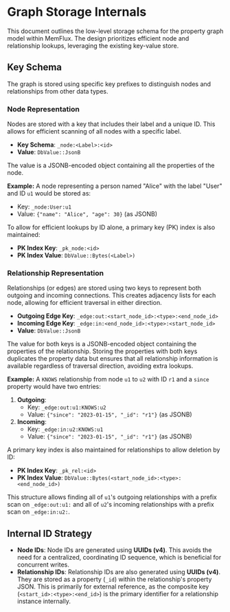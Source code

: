 # Graph Storage Internals

This document outlines the low-level storage schema for the property graph model within MemFlux. The design prioritizes efficient node and relationship lookups, leveraging the existing key-value store.

## Key Schema

The graph is stored using specific key prefixes to distinguish nodes and relationships from other data types.

### Node Representation

Nodes are stored with a key that includes their label and a unique ID. This allows for efficient scanning of all nodes with a specific label.

-   **Key Schema**: `_node:<Label>:<id>`
-   **Value**: `DbValue::JsonB`

The value is a JSONB-encoded object containing all the properties of the node.

**Example:**
A node representing a person named "Alice" with the label "User" and ID `u1` would be stored as:
-   Key: `_node:User:u1`
-   Value: `{"name": "Alice", "age": 30}` (as JSONB)

To allow for efficient lookups by ID alone, a primary key (PK) index is also maintained:
- **PK Index Key**: `_pk_node:<id>`
- **PK Index Value**: `DbValue::Bytes(<Label>)`

### Relationship Representation

Relationships (or edges) are stored using two keys to represent both outgoing and incoming connections. This creates adjacency lists for each node, allowing for efficient traversal in either direction.

-   **Outgoing Edge Key**: `_edge:out:<start_node_id>:<type>:<end_node_id>`
-   **Incoming Edge Key**: `_edge:in:<end_node_id>:<type>:<start_node_id>`
-   **Value**: `DbValue::JsonB`

The value for both keys is a JSONB-encoded object containing the properties of the relationship. Storing the properties with both keys duplicates the property data but ensures that all relationship information is available regardless of traversal direction, avoiding extra lookups.

**Example:**
A `KNOWS` relationship from node `u1` to `u2` with ID `r1` and a `since` property would have two entries:
1.  **Outgoing**:
    -   Key: `_edge:out:u1:KNOWS:u2`
    -   Value: `{"since": "2023-01-15", "_id": "r1"}` (as JSONB)
2.  **Incoming**:
    -   Key: `_edge:in:u2:KNOWS:u1`
    -   Value: `{"since": "2023-01-15", "_id": "r1"}` (as JSONB)

A primary key index is also maintained for relationships to allow deletion by ID:
- **PK Index Key**: `_pk_rel:<id>`
- **PK Index Value**: `DbValue::Bytes(<start_node_id>:<type>:<end_node_id>)`

This structure allows finding all of `u1`'s outgoing relationships with a prefix scan on `_edge:out:u1:` and all of `u2`'s incoming relationships with a prefix scan on `_edge:in:u2:`.

## Internal ID Strategy

-   **Node IDs**: Node IDs are generated using **UUIDs (v4)**. This avoids the need for a centralized, coordinating ID sequence, which is beneficial for concurrent writes.
-   **Relationship IDs**: Relationship IDs are also generated using **UUIDs (v4)**. They are stored as a property (`_id`) within the relationship's property JSON. This is primarily for external reference, as the composite key (`<start_id>:<type>:<end_id>`) is the primary identifier for a relationship instance internally.
